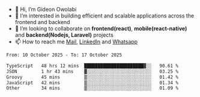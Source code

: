 - 👋 Hi, I’m Gideon Owolabi
- 👀 I’m interested in building efficient and scalable applications across the frontend and backend
- 💞️ I’m looking to collaborate on <b>frontend(react)</b>, <b>mobile(react-native)</b> and <b>backend(Nodejs, Laravel)</b> projects
- 📫 How to reach me <a href="mailto:gideoniyin2021@gmail.com">Mail</a>, <a href="https://www.linkedin.com/in/gideon-owolabi-9b667a232/">LinkedIn</a> and <a href="https://wa.me/2348055377085">Whatsapp</a>

<!---
gude1/gude1 is a ✨ special ✨ repository because its `README.md` (this file) appears on your GitHub profile.
You can click the Preview link to take a look at your changes.
--->

<!--START_SECTION:waka-->

```txt
From: 10 October 2025 - To: 17 October 2025

TypeScript   48 hrs 12 mins  ██████████████████████▓░░   90.61 %
JSON         1 hr 43 mins    ▓░░░░░░░░░░░░░░░░░░░░░░░░   03.25 %
Groovy       45 mins         ▒░░░░░░░░░░░░░░░░░░░░░░░░   01.42 %
JavaScript   42 mins         ▒░░░░░░░░░░░░░░░░░░░░░░░░   01.34 %
Other        34 mins         ▒░░░░░░░░░░░░░░░░░░░░░░░░   01.09 %
```

<!--END_SECTION:waka-->
